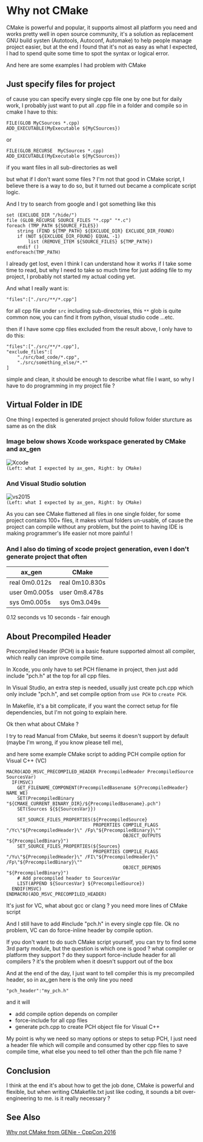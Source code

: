 
# Why not CMake
CMake is powerful and popular, it supports almost all platform you need 
and works pretty well in open source community, it's a solution as replacement GNU build systen (Autotools, Autoconf, Automake) 
to help people manage project easier, but at the end I found that it's not as easy as what I expected, 
I had to spend quite some time to spot the syntax or logical error.

And here are some examples I had problem with CMake
## Just specify files for project
of cause you can specify every single cpp file one by one
but for daily work, I probably just want to put all .cpp file in a folder and compile
so in cmake I have to this:
```
FILE(GLOB MyCSources *.cpp)
ADD_EXECUTABLE(MyExecutable ${MyCSources})
```
or 
```
FILE(GLOB_RECURSE  MyCSources *.cpp)
ADD_EXECUTABLE(MyExecutable ${MyCSources})
```
if you want files in all sub-directories as well

but what if I don't want some files ? I'm not that good in CMake script,
I believe there is a way to do so, but it turned out became a complicate script logic. 

And I try to search from google and I got something like this

```
set (EXCLUDE_DIR "/hide/")
file (GLOB_RECURSE SOURCE_FILES "*.cpp" "*.c")
foreach (TMP_PATH ${SOURCE_FILES})
    string (FIND ${TMP_PATH} ${EXCLUDE_DIR} EXCLUDE_DIR_FOUND)
    if (NOT ${EXCLUDE_DIR_FOUND} EQUAL -1)
        list (REMOVE_ITEM ${SOURCE_FILES} ${TMP_PATH})
    endif ()
endforeach(TMP_PATH)
```
I already get lost, even I think I can understand how it works if I take some time to read,
but why I need to take so much time for just adding file to my project, I probably not started my actual coding yet.

And what I really want is:
```
"files":["./src/**/*.cpp"]
```
for all cpp file under `src` including sub-directories, this `**` glob is quite common now,
you can find it from python, visual studio code ...etc.

then if I have some cpp files excluded from the result above, I only have to do this:
```
"files":["./src/**/*.cpp"],
"exclude_files":[
    "./src/bad_code/*.cpp",
    "./src/something_else/*.*"
]
```
simple and clean, it should be enough to describe what file I want, so why I have to do programming in my project file ?

## Virtual Folder in IDE

One thing I expected is generated project should follow folder sturcture as same as on the disk

### Image below shows Xcode workspace generated by CMake and ax_gen
![Xcode](ScreenShots/CMake_xcode.png)<br>
`(Left: what I expected by ax_gen, Right: by CMake)`

### And Visual Studio solution
![vs2015](ScreenShots/CMake_vs2015.png)<br>
`(Left: what I expected by ax_gen, Right: by CMake)`

As you can see CMake flattened all files in one single folder, for some project contains 100+ files,
it makes virtual folders un-usable, of cause the project can compile without any problem,
but the point to having IDE is making programmer's life easier not more painful !

### And I also do timing of xcode project generation, even I don't generate project that often

| ax_gen        | CMake          |
|---------------|----------------|
|real	0m0.012s|real	0m10.830s|
|user	0m0.005s|user	0m8.478s |
|sys	0m0.005s|sys	0m3.049s |

0.12 seconds vs 10 seconds - fair enough

## About Precompiled Header
Precompiled Header (PCH) is a basic feature supported almost all compiler, which really can improve compile time.

In Xcode, you only have to set PCH filename in project, then just add include "pch.h" at the top for all cpp files.

In Visual Studio, an extra step is needed, usually just create pch.cpp which only include "pch.h",
and set compile option from `use PCH` to `create PCH`.

In Makefile, it's a bit complicate, if you want the correct setup for file dependencies, but I'm not going to explain here.

Ok then what about CMake ?

I try to read Manual from CMake, but seems it doesn't support by default (maybe I'm wrong, if you know please tell me), 

and here some example CMake script to adding PCH compile option for Visual C++ (VC)
```
MACRO(ADD_MSVC_PRECOMPILED_HEADER PrecompiledHeader PrecompiledSource SourcesVar)
  IF(MSVC)
    GET_FILENAME_COMPONENT(PrecompiledBasename ${PrecompiledHeader} NAME_WE)
    SET(PrecompiledBinary "${CMAKE_CURRENT_BINARY_DIR}/${PrecompiledBasename}.pch")
    SET(Sources ${${SourcesVar}})

    SET_SOURCE_FILES_PROPERTIES(${PrecompiledSource}
                                PROPERTIES COMPILE_FLAGS "/Yc\"${PrecompiledHeader}\" /Fp\"${PrecompiledBinary}\""
                                           OBJECT_OUTPUTS "${PrecompiledBinary}")
    SET_SOURCE_FILES_PROPERTIES(${Sources}
                                PROPERTIES COMPILE_FLAGS "/Yu\"${PrecompiledHeader}\" /FI\"${PrecompiledHeader}\" /Fp\"${PrecompiledBinary}\""
                                           OBJECT_DEPENDS "${PrecompiledBinary}")  
    # Add precompiled header to SourcesVar
    LIST(APPEND ${SourcesVar} ${PrecompiledSource})
  ENDIF(MSVC)
ENDMACRO(ADD_MSVC_PRECOMPILED_HEADER)
```
It's just for VC, what about gcc or clang ? you need more lines of CMake script

And I still have to add #include "pch.h" in every single cpp file. Ok no problem,
VC can do force-inline header by compile option.

If you don't want to do such CMake script yourself, you can try to find some 3rd party module,
but the question is which one is good ? what compiler or platform they support ?
do they support force-include header for all compilers ? it's the problem when it doesn't support out of the box

And at the end of the day, I just want to tell compiler this is my precompiled header,
so in ax_gen here is the only line you need
```
"pch_header":"my_pch.h"
```
and it will 
- add compile option depends on compiler
- force-include for all cpp files
- generate pch.cpp to create PCH object file for Visual C++

My point is why we need so many options or steps to setup PCH, I just need a header file
which will compile and consumed by other cpp files to save compile time, what else you need to tell other than the pch file name ?

## Conclusion
I think at the end it's about how to get the job done, CMake is powerful and flexible,
but when writing CMakefile.txt just like coding, it sounds a bit over-engineering to me. is it really necessary ?

## See Also
[Why not CMake from GENie - CppCon 2016](https://onedrive.live.com/view.aspx?cid=171ee76e679935c8&page=view&resid=171EE76E679935C8!139573&parId=171EE76E679935C8!18835&authkey=!AKv_SGrgJwxDGDg&app=PowerPoint)
